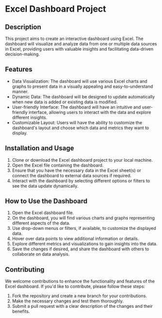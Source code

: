 # Excel Dashboard Project

## Description

This project aims to create an interactive dashboard using Excel. The dashboard will visualize and analyze data from one or multiple data sources in Excel, providing users with valuable insights and facilitating data-driven decision-making.

## Features

- Data Visualization: The dashboard will use various Excel charts and graphs to present data in a visually appealing and easy-to-understand manner.
- Dynamic Data: The dashboard will be designed to update automatically when new data is added or existing data is modified.
- User-friendly Interface: The dashboard will have an intuitive and user-friendly interface, allowing users to interact with the data and explore different insights.
- Customizable Layout: Users will have the ability to customize the dashboard's layout and choose which data and metrics they want to display.

## Installation and Usage

1. Clone or download the Excel dashboard project to your local machine.
2. Open the Excel file containing the dashboard.
3. Ensure that you have the necessary data in the Excel sheet(s) or connect the dashboard to external data sources if required.
4. Interact with the dashboard by selecting different options or filters to see the data update dynamically.

## How to Use the Dashboard

1. Open the Excel dashboard file.
2. On the dashboard, you will find various charts and graphs representing different aspects of the data.
3. Use drop-down menus or filters, if available, to customize the displayed data.
4. Hover over data points to view additional information or details.
5. Explore different metrics and visualizations to gain insights into the data.
6. Save the changes if desired, and share the dashboard with others to collaborate on data analysis.

## Contributing

We welcome contributions to enhance the functionality and features of the Excel dashboard. If you'd like to contribute, please follow these steps:

1. Fork the repository and create a new branch for your contributions.
2. Make the necessary changes and test them thoroughly.
3. Submit a pull request with a clear description of the changes and their benefits.
